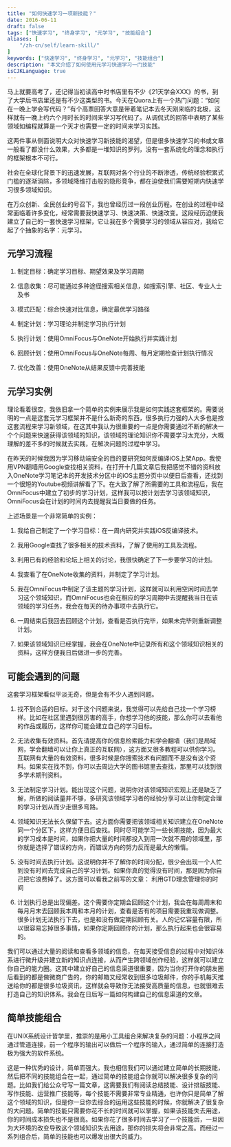 ```yaml
---
title: "如何快速学习一项新技能？"
date: 2016-06-11
draft: false
tags: ["快速学习", "终身学习", "元学习", "技能组合"]
aliases: [
    "/zh-cn/self/learn-skill/"
]
keywords: ["快速学习", "终身学习", "元学习", "技能组合"]
description: "本文介绍了如何使用元学习快速学习一门技能"
isCJKLanguage: true
---
```


马上就要高考了，还记得当初读高中时书店里有不少《21天学会XXX》的书，到了大学后书店里还是有不少这类型的书。今天在Quora上有一个热门问题：“如何在一晚上学会写代码？”有个高票回答大意是带着笔记本去冬天刚来临的北极，这样就有一晚上约六个月时长的时间来学习写代码了。从调侃式的回答中表明了某些领域如编程就算是一个天才也需要一定的时间来学习实践。

这两件事从侧面说明大众对快速学习新技能的渴望，但是很多快速学习的书或文章一般看了都没什么效果，大多都是一堆知识的罗列，没有一套系统化的理念和执行的框架根本不可行。

社会在全球化背景下的迅速发展，互联网对各个行业的不断渗透，传统经验积累式门槛的逐渐消除，多领域降维打击般的隐形竞争，都在迫使我们需要短期内快速学习很多领域知识。

在万众创新、全民创业的号召下，我也曾经历过一段创业历程。在创业的过程中经常面临着许多变化，经常需要我快速学习、快速决策、快速改变。这段经历迫使我建立了自己的一套快速学习框架，它让我在多个需要学习的领域从容应对，我给它起了个抽象的名字：元学习。

## 元学习流程

1. 制定目标：确定学习目标、期望效果及学习周期

2. 信息收集：尽可能通过多种途径搜索相关信息，如搜索引擎、社区、专业人士及书

3. 模式匹配：综合快速对比信息，确定最优学习路径

4. 制定计划：学习理论并制定学习执行计划

5. 执行计划：使用OmniFocus与OneNote开始执行并实践计划

6. 回顾计划：使用OmniFocus与OneNote每周、每月定期检查计划执行情况

7. 优化改善：使用OneNote从结果反馈中完善技能

## 元学习实例

理论看着很空，我依旧拿一个简单的实例来展示我是如何实践这套框架的。需要说明的一点是这套元学习框架并不是什么新奇的东西，很多执行力强的人大多也是按这套流程来学习新领域，在这其中我认为很重要的一点是你需要通过不断的解决一个个问题来快速获得该领域的知识，该领域的理论知识你不需要学习太充分，大概理解的差不多的时候就去实践，在解决问题的过程中学习。

在昨天的时候我因为学习移动端安全的目的要研究如何反编译iOS上架App。我使用VPN翻墙用Google查找相关资料，在打开十几篇文章后我把感觉不错的资料放入OneNote学习笔记本的开发技术分区中的iOS主题分页中以便日后查看，还找到一个很短的Youtube视频讲解看了下。在大致了解了所需要的工具和流程后，我在OmniFocus中建立了初步的学习计划，这样我可以按计划去学习该领域知识，OmniFocus会在计划的时间内去提醒我当日要做的任务。

上述场景是一个非常简单的实例：

1. 我给自己制定了一个学习目标：在一周内研究并实践iOS反编译技术。

2. 我用Google查找了很多相关的技术资料，了解了使用的工具及流程。

3. 利用已有的经验和论坛上相关的讨论，我很快确定了下一步要学习的计划。

4. 我查看了在OneNote收集的资料，并制定了学习计划。

5. 我在OmniFocus中制定了该主题的学习计划，这样就可以利用空闲时间去学习这个领域知识，而OmniFocus也会在相应的学习周期中去提醒我当日在该领域的学习任务，我会在每天的待办事项中去执行它。

6. 一周结束后我回去回顾这个计划，查看是否执行完毕，如果未完毕则重新调整计划。

7. 如果该领域知识已经掌握，我会在OneNote中记录所有和这个领域知识相关的资料，这样方便我日后做进一步的完善。

## 可能会遇到的问题

这套学习框架看似平淡无奇，但是会有不少人遇到问题。

1. 找不到合适的目标。对于这个问题来说，我觉得可以先给自己找一个学习榜样。比如在社区里遇到很厉害的高手，你想学习他的技能，那么你可以去看他的作品或履历，这样你可能会建立自己的学习目标。

2. 无法收集有效资料。首先请提高你的信息检索能力和学会翻墙（我们是局域网，学会翻墙可以让你上真正的互联网），这方面又很多教程可以供你学习。互联网有大量的有效资料，很多时候是你搜索技术有问题而不是没有这个资料。如果实在找不到，你可以去周边大学的图书馆里去查找，那里可以找到很多学术期刊资料。

3. 无法制定学习计划。能出现这个问题，说明你对该领域知识宏观上还是缺乏了解，所做的阅读量并不够，多研究该领域学习者的经验分享可以让你制定合理的学习计划从而少走很多弯路。

4. 领域知识无法长久保留下去。这方面你需要把该领域相关知识建立在OneNote同一个分区下，这样方便日后查找。同时尽可能学习一些长期技能，因为最大的学习成本是时间，如果你把大量的时间都投入到用一次就不用的领域里，那你就是选择了错误的方向，而错误方向的努力反而是最大的懒惰。

5. 没有时间去执行计划。这说明你并不了解你的时间分配，很少会出现一个人忙到没有时间去完成自己的学习计划。如果你真的觉得没有时间，那是因为你自己把它浪费掉了。这方面可以看我之前写的文章： 利用GTD理念管理你的时间

6. 计划执行总是出现偏差。这个需要你定期会回顾这个计划，我会在每周周末和每月月末去回顾我本周和本月的计划，查看是否有的项目需要我重现做调整。很多计划无法执行下去，也是和没有做定期回顾有关。人的记忆容量有限，所以很容易忘掉很多事情，如果你定期回顾你的计划，那么执行起来也会很容易的。

我们可以通过大量的阅读和查看多领域的信息，在每天接受信息的过程中对知识体系进行微升级并建立新的知识点连接，从而产生跨领域创作经验，这样就可以建立你自己的能力圈。这其中建立好自己的信息渠道很重要，因为当你打开你的朋友圈后看到的都是做微商广告的，你的邮箱又经常收到很多垃圾邮件，你的手机每天推送给你的都是很多垃圾资讯，这样就会导致你无法接受高质量的信息，也就很难去打造自己的知识体系。我会在日后写一篇如何构建自己的信息渠道的文章。

## 简单技能组合

在UNIX系统设计哲学里，推崇的是用小工具组合来解决复杂的问题：小程序之间通过管道连接，前一个程序的输出可以做后一个程序的输入，通过简单的连接打造极为强大的软件系统。

这是一种优秀的设计，简单而强大。我也相信我们可以通过建立简单的长期技能，然后把不同的技能组合在一起，通过简单的技能组合你就可以解决很多复杂的问题。比如我们给公众号写一篇文章，这需要我们有阅读总结技能、设计排版技能、写作技能、运营推广技能等，每个技能不需要非常专业精通，也许你只是简单了解这个领域的知识，但是你一旦你去综合的运用这些技能的时候，你就解决了很复杂的大问题。简单的技能只需要你花不长的时间就可以掌握，如果该技能失去用途，你的时间成本损失也不是很高。如果你花了很多时间去学习了一个技能后，一旦因为大环境的改变导致这个领域知识失去用途，那你的损失将会非常之高。而经过一系列组合后，简单的技能也可以爆发出很大的威力。
